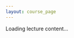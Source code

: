 ```yaml
---
layout: course_page
---
```

<style>
/* Override list spacing for lecture content only */
#lecture-content ul,
#lecture-content ol {
  margin: 0;
  padding-left: 1.5em;
  list-style-position: outside;
}

#lecture-content li {
  margin: 0;
  line-height: 1.4;
  padding-left: 0.2em;
}

#lecture-content li p {
  margin: 0;
}

#lecture-content p {
  margin: 0.8em 0;
}

/* Handle indented lists */
#lecture-content ul ul,
#lecture-content ul ol,
#lecture-content ol ul,
#lecture-content ol ol {
  margin: 0;
  padding-left: 1.2em;
}

/* Ensure proper alignment of list markers */
#lecture-content ul {
  list-style: disc outside none;
}

#lecture-content ul ul {
  list-style-type: circle;
}

#lecture-content ul ul ul {
  list-style-type: square;
}

/* Add minimal spacing between sections */
#lecture-content h1,
#lecture-content h2,
#lecture-content h3,
#lecture-content h4 {
  margin-top: 1em;
  margin-bottom: 0.5em;
}
</style>

<div id="lecture-content">
  Loading lecture content...
</div>

<script>
async function fetchLecture() {
  const urlParams = new URLSearchParams(window.location.search);
  const lectureNum = urlParams.get('n');
  
  if (lectureNum !== null) {
    try {
      const url = `https://raw.githubusercontent.com/damek/STAT-4830/main/Lecture${lectureNum}.md`;
      console.log('Fetching from:', url);
      
      const response = await fetch(url);
      console.log('Response status:', response.status);
      
      if (response.ok) {
        let content = await response.text();
        
        // Pre-process image URLs
        content = content.replace(
          /!\[(.*?)\]\((.*?)\)/g,
          (match, alt, src) => {
            if (src && !src.startsWith('http')) {
              return `![${alt}](https://raw.githubusercontent.com/damek/STAT-4830/main/${src})`;
            }
            return match;
          }
        );
        
        // Parse the content
        const parsedContent = marked.parse(content);
        document.getElementById('lecture-content').innerHTML = parsedContent;
        
        // Add IDs to headings after content is rendered
        document.querySelectorAll('#lecture-content h1, #lecture-content h2, #lecture-content h3, #lecture-content h4').forEach(heading => {
          const id = heading.textContent
            .toLowerCase()
            .replace(/[^\w\s-]/g, '')
            .replace(/\s+/g, '-');
          heading.id = id;
        });
        
        // Initialize syntax highlighting
        document.querySelectorAll('pre code').forEach((block) => {
          hljs.highlightBlock(block);
        });

        // Process math
        if (window.MathJax) {
          MathJax.typesetPromise();
        }
      } else {
        console.error('Response not OK:', await response.text());
        document.getElementById('lecture-content').innerHTML = 
          `<p>Lecture ${lectureNum} not found. Please check that the lecture file exists in the repository.</p>`;
      }
    } catch (error) {
      console.error('Detailed error:', error);
      document.getElementById('lecture-content').innerHTML = 
        `<p>Error loading lecture content: ${error.message}</p>`;
    }
  } else {
    document.getElementById('lecture-content').innerHTML = 
      '<p>No lecture number specified. Please use ?n=X in the URL.</p>';
  }
}

document.addEventListener('DOMContentLoaded', fetchLecture);
</script> 